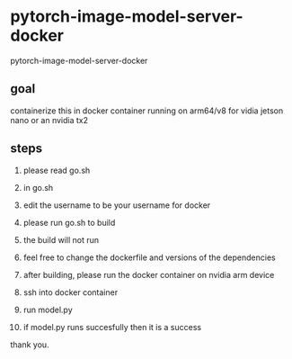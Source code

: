 # pytorch-image-model-server-docker
pytorch-image-model-server-docker

## goal 
containerize this in docker container running on arm64/v8
for vidia jetson nano or an nvidia tx2

## steps
1. please read go.sh

1. in go.sh
1. edit the username to be your username for docker
1. please run go.sh to build
1. the build will not run
1. feel free to change the dockerfile and versions of the dependencies
1. after building, please run the docker container on nvidia arm device
1. ssh into docker container
1. run model.py
1. if model.py runs succesfully then it is a success

thank you.


